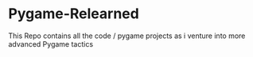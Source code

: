 # Pygame-Relearned
 This Repo contains all the code / pygame projects as i venture into  more advanced Pygame tactics
